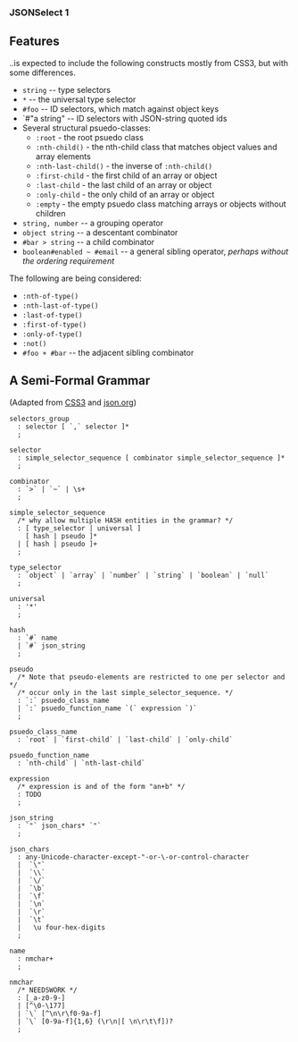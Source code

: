 ### JSONSelect 1

## Features

..is expected to include the following constructs mostly from CSS3,
but with some differences.

  * `string` -- type selectors
  * `*` -- the universal type selector
  * `#foo` -- ID selectors, which match against object keys  
  * `#"a string" -- ID selectors with JSON-string quoted ids
  * Several structural psuedo-classes:
    * `:root` - the root psuedo class
    * `:nth-child()` - the nth-child class that matches object
      values and array elements
    * `:nth-last-child()` - the inverse of `:nth-child()`
    * `:first-child` - the first child of an array or object
    * `:last-child` - the last child of an array or object    
    * `:only-child` - the only child of an array or object    
    * `:empty` - the empty psuedo class matching arrays or objects
      without children
  * `string, number` -- a grouping operator
  * `object string` -- a descentant combinator
  * `#bar > string` -- a child combinator
  * `boolean#enabled ~ #email` -- a general sibling operator,
    *perhaps without the ordering requirement*

The following are being considered:

  * `:nth-of-type()`
  * `:nth-last-of-type()`
  * `:last-of-type()`
  * `:first-of-type()`
  * `:only-of-type()`
  * `:not()`
  * `#foo + #bar` -- the adjacent sibling combinator

## A Semi-Formal Grammar

(Adapted from [CSS3](http://www.w3.org/TR/css3-selectors/#descendant-combinators) and
 [json.org](http://json.org/))

    selectors_group
      : selector [ `,` selector ]*
      ;
    
    selector
      : simple_selector_sequence [ combinator simple_selector_sequence ]*
      ;
    
    combinator
      : `>` | `~` | \s+ 
      ;
    
    simple_selector_sequence
      /* why allow multiple HASH entities in the grammar? */
      : [ type_selector | universal ]
        [ hash | pseudo ]*
      | [ hash | pseudo ]+
      ;
    
    type_selector
      : `object` | `array` | `number` | `string` | `boolean` | `null`
      ;

    universal
      : '*'
      ;

    hash
      : `#` name
      | `#` json_string
      ;
    
    pseudo
      /* Note that pseudo-elements are restricted to one per selector and */
      /* occur only in the last simple_selector_sequence. */
      : `:` psuedo_class_name
      | `:` psuedo_function_name `(` expression `)`
      ;

    psuedo_class_name
      : `root` | `first-child` | `last-child` | `only-child`
    
    psuedo_function_name
      : `nth-child` | `nth-last-child`

    expression
      /* expression is and of the form "an+b" */
      : TODO
      ;

    json_string
      : `"` json_chars* `"`
      ;

    json_chars
      : any-Unicode-character-except-"-or-\-or-control-character
      |  `\"`
      |  `\\`
      |  `\/`
      |  `\b`
      |  `\f`
      |  `\n`
      |  `\r`
      |  `\t`
      |   \u four-hex-digits 
      ;

    name
      : nmchar+
      ;

    nmchar
      /* NEEDSWORK */
      : [_a-z0-9-]
      | [^\0-\177]
      | `\` [^\n\r\f0-9a-f]
      | `\` [0-9a-f]{1,6} (\r\n|[ \n\r\t\f])?
      ;
